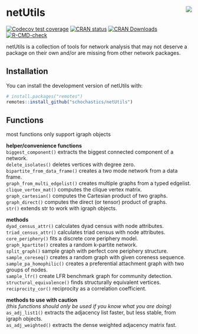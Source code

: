 
<!-- README.md is generated from README.Rmd. Please edit that file -->

# netUtils <img src="man/figures/logo.png" align="right"/>

<!-- badges: start -->

[![Codecov test
coverage](https://codecov.io/gh/schochastics/netUtils/branch/master/graph/badge.svg)](https://app.codecov.io/gh/schochastics/netUtils?branch=master)
[![CRAN
status](https://www.r-pkg.org/badges/version/netUtils)](https://CRAN.R-project.org/package=netUtils)
[![CRAN
Downloads](http://cranlogs.r-pkg.org/badges/netUtils)](https://CRAN.R-project.org/package=netUtils)
[![R-CMD-check](https://github.com/schochastics/netUtils/actions/workflows/R-CMD-check.yaml/badge.svg)](https://github.com/schochastics/netUtils/actions/workflows/R-CMD-check.yaml)
<!-- badges: end -->

netUtils is a collection of tools for network analysis that may not
deserve a package on their own and/or are missing from other network
packages.

## Installation

You can install the development version of netUtils with:

``` r
# install.packages("remotes")
remotes::install_github("schochastics/netUtils")
```

## Functions

most functions only support igraph objects

**helper/convenience functions**  
`biggest_component()` extracts the biggest connected component of a
network.  
`delete_isolates()` deletes vertices with degree zero.  
`bipartite_from_data_frame()` creates a two mode network from a data
frame.  
`graph_from_multi_edgelist()` creates multiple graphs from a typed
edgelist.  
`clique_vertex_mat()` computes the clique vertex matrix.  
`graph_cartesian()` computes the Cartesian product of two graphs.  
`graph_direct()` computes the direct (or tensor) product of graphs.  
`str()` extends str to work with igraph objects.

**methods**  
`dyad_census_attr()` calculates dyad census with node attributes.  
`triad_census_attr()` calculates triad census with node attributes.  
`core_periphery()` fits a discrete core periphery model.  
`graph_kpartite()` creates a random k-partite network.  
`split_graph()` sample graph with perfect core periphery structure.  
`sample_coreseq()` creates a random graph with given coreness
sequence.  
`sample_pa_homophilic()` creates a preferential attachment graph with
two groups of nodes.  
`sample_lfr()` create LFR benchmark graph for community detection.  
`structural_equivalence()` finds structurally equivalent vertices.  
`reciprocity_cor()` reciprocity as a correlation coefficient.

**methods to use with caution**  
*(this functions should only be used if you know what you are doing)*  
`as_adj_list1()` extracts the adjacency list faster, but less stable,
from igraph objects.  
`as_adj_weighted()` extracts the dense weighted adjacency matrix fast.

